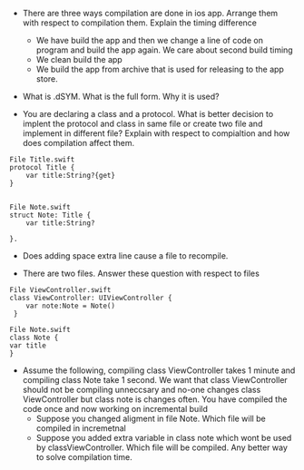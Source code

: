 * There are three ways compilation are done in ios app. Arrange them with respect to compilation them. Explain the timing difference
	* We have build the app and then we change a line of code on program and build the app again. We care about second build timing
	* We clean build the app
	* We build the app from archive that is used for releasing to the app store.
	
* What is .dSYM. What is the full form. Why it is used?

* You are declaring a class and a protocol. What is better decision to implent the protocol and class in same file or create two file and implement in different file?  Explain with respect to compialtion and how does compilation affect them.

```
File Title.swift
protocol Title {
    var title:String?{get}
}


File Note.swift
struct Note: Title {
    var title:String?
    
}. 

```

* Does adding space extra line cause a file to recompile.

* There are two files. Answer these question with respect to files

```
File ViewController.swift
class ViewController: UIViewController {
    var note:Note = Note()
 }
 
File Note.swift
class Note {
var title
}
```

* Assume the following, compiling class ViewController takes 1 minute and compiling class Note take 1 second. We want that class ViewController should not be compiling unneccsary and no-one changes class ViewController but class note is changes often. You have compiled the code once and now working on incremental build
	*  Suppose you changed aligment in file Note. Which file will be compiled in incremetnal 
	* Suppose you added extra variable in class note which wont be used by classViewController. Which file will be compiled. Any better way to solve compilation time.


